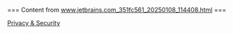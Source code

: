 === Content from www.jetbrains.com_351fc561_20250108_114408.html ===


[Privacy & Security](/privacy-security/)


